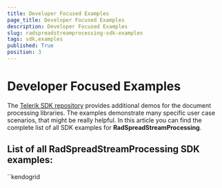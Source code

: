 ```yaml
---
title: Developer Focused Examples
page_title: Developer Focused Examples
description: Developer Focused Examples
slug: radspreadstreamprocessing-sdk-examples
tags: sdk,examples
published: True
position: 3
---
```


# Developer Focused Examples

The [Telerik SDK repository](https://github.com/telerik/xaml-sdk/tree/master/) provides additional demos for the document processing libraries. The examples demonstrate many specific user case scenarios, that might be really helpful. In this article you can find the complete list of all SDK examples for __RadSpreadStreamProcessing__.

## List of all RadSpreadStreamProcessing SDK examples:
``kendogrid

